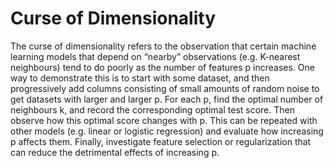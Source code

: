 # Curse of Dimensionality

The curse of dimensionality refers to the observation that certain machine learning models that depend on “nearby” observations (e.g. K-nearest neighbours) tend to do poorly as the number of features p increases. One way to demonstrate this is to start with some dataset, and then progressively add columns consisting of small amounts of random noise to get datasets with larger and larger p. For each p, find the optimal number of neighbours k, and record the corresponding optimal test score. Then observe how this optimal score changes with p. This can be repeated with other models (e.g. linear or logistic regression) and evaluate how increasing p affects them. Finally, investigate feature selection or regularization that can reduce the detrimental effects of increasing p.
